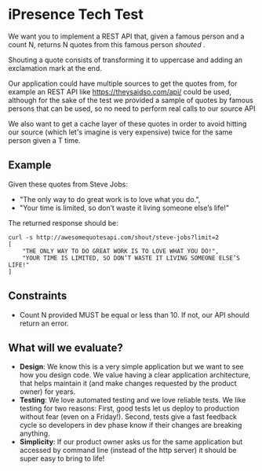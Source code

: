 # iPresence Tech Test 



We want you to implement a REST API that, given a famous person and a count N, returns N quotes from this famous person _shouted_ .

Shouting a quote consists of transforming it to uppercase and adding an exclamation mark at the end. 

Our application could have multiple sources to get the quotes from, for example an REST API like https://theysaidso.com/api/ could be used, 
although for the sake of the test we provided a sample of quotes by famous persons that can be used, so no need to perform real calls to our source API

We also want to get a cache layer of these quotes in order to avoid hitting our source (which let's imagine is very expensive) twice for the same person given a T time.

## Example 

Given these quotes from Steve Jobs:
- "The only way to do great work is to love what you do.",
- "Your time is limited, so don’t waste it living someone else’s life!"

The returned response should be:
```
curl -s http://awesomequotesapi.com/shout/steve-jobs?limit=2
[
    "THE ONLY WAY TO DO GREAT WORK IS TO LOVE WHAT YOU DO!",
    "YOUR TIME IS LIMITED, SO DON’T WASTE IT LIVING SOMEONE ELSE’S LIFE!"
]
```

## Constraints 
- Count N provided MUST be equal or less than 10. If not, our API should return an error.

## What will we evaluate?
* **Design**: We know this is a very simple application but we want to see how you design code. We value having a clear application architecture, that helps maintain it (and make changes requested by the product owner) for years.
* **Testing**: We love automated testing and we love reliable tests. We like testing for two reasons: First, good tests let us deploy to production without fear (even on a Friday!). Second, tests give a fast feedback cycle so developers in dev phase know if their changes are breaking anything.
* **Simplicity**: If our product owner asks us for the same application but accessed by command line (instead of the http server) it should be super easy to bring to life!
